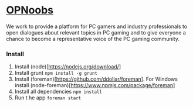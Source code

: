 [OPNoobs](http://opnoobs.com/)
==============================

We work to provide a platform for PC gamers and industry professionals to open dialogues about relevant topics in PC gaming and to give everyone a chance to become a representative voice of the PC gaming community.

### Install

1. Install (node)[https://nodejs.org/download/]
2. Install grunt `npm install -g grunt`
3. Install (foreman)[https://github.com/ddollar/foreman]. For Windows install (node-foreman)[https://www.npmjs.com/package/foreman]
4. Install all dependencies `npm install`
5. Run t he app `foreman start`
